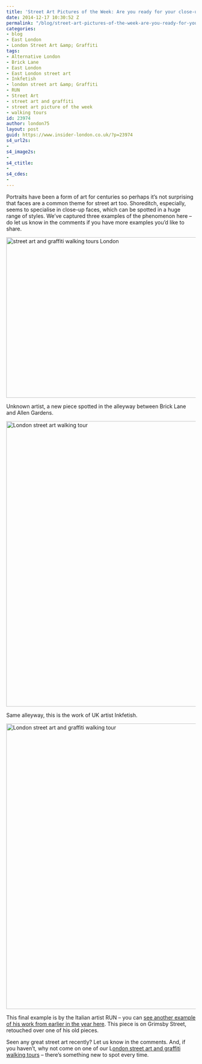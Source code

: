 ```yaml
---
title: 'Street Art Pictures of the Week: Are you ready for your close-up?'
date: 2014-12-17 10:30:52 Z
permalink: "/blog/street-art-pictures-of-the-week-are-you-ready-for-your-close-up/"
categories:
- blog
- East London
- London Street Art &amp; Graffiti
tags:
- Alternative London
- Brick Lane
- East London
- East London street art
- Inkfetish
- london street art &amp; Graffiti
- RUN
- Street Art
- street art and graffiti
- street art picture of the week
- walking tours
id: 23974
author: london75
layout: post
guid: https://www.insider-london.co.uk/?p=23974
s4_url2s:
- 
s4_image2s:
- 
s4_ctitle:
- 
s4_cdes:
- 
---
```


Portraits have been a form of art for centuries so perhaps it&#8217;s not surprising that faces are a common theme for street art too. Shoreditch, especially, seems to specialise in close-up faces, which can be spotted in a huge range of styles. We&#8217;ve captured three examples of the phenomenon here &#8211; do let us know in the comments if you have more examples you&#8217;d like to share.

<img class="aligncenter wp-image-23976 size-full" src="/wp-content/uploads/2014/12/5_mini-1.jpg" alt="street art and graffiti walking tours London" width="569" height="427" />

Unknown artist, a new piece spotted in the alleyway between Brick Lane and Allen Gardens.

<img class="aligncenter wp-image-23977 size-full" src="/wp-content/uploads/2014/12/6_mini.jpg" alt="London street art walking tour" width="569" height="759" />

Same alleyway, this is the work of UK artist Inkfetish.

<img class="aligncenter wp-image-23978 size-full" src="/wp-content/uploads/2014/12/12b_mini.jpg" alt="London street art and graffiti walking tour" width="569" height="759" />

This final example is by the Italian artist RUN &#8211; you can [see another example of his work from earlier in the year here](/street-art-london-run-at-ram-place-fashion-market-hackney/). This piece is on Grimsby Street, retouched over one of his old pieces.

Seen any great street art recently? Let us know in the comments. And, if you haven&#8217;t, why not come on one of our L<a href="https://www.insider-london.co.uk/tours/street-art-tour-london/" target="_blank">ondon street art and graffiti walking tours</a> &#8211; there&#8217;s something new to spot every time.